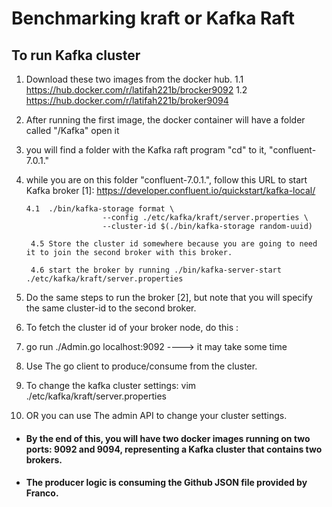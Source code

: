 # Benchmarking kraft or Kafka Raft 

## To run Kafka cluster 
1. Download these two images from the docker hub.
   1.1 https://hub.docker.com/r/latifah221b/brocker9092
   1.2 https://hub.docker.com/r/latifah221b/broker9094
   
2. After running the first image, the docker container will have a folder called "/Kafka" open it 
3. you will find a folder with the Kafka raft program "cd" to it, "confluent-7.0.1."

4. while you are on this folder "confluent-7.0.1.", follow this URL to start Kafka broker [1]:  https://developer.confluent.io/quickstart/kafka-local/
   ```
   4.1  ./bin/kafka-storage format \
                    --config ./etc/kafka/kraft/server.properties \
                    --cluster-id $(./bin/kafka-storage random-uuid)
                    
    4.5 Store the cluster id somewhere because you are going to need it to join the second broker with this broker. 

    4.6 start the broker by running ./bin/kafka-server-start ./etc/kafka/kraft/server.properties
    ```
5. Do the same steps to run the broker [2], but note that you will specify the same cluster-id to the second broker. 
6. To fetch the cluster id of your broker node, do this :
7.  go run ./Admin.go localhost:9092 ----> it may take some time 
   
8. Use The go client to produce/consume from the cluster. 
9.  To change the kafka cluster settings: vim ./etc/kafka/kraft/server.properties
10. OR you can use The admin API to change your cluster settings. 
    
* #### By the end of this, you will have two docker images running on two ports: 9092 and 9094, representing a Kafka cluster that contains two brokers. 

* #### The producer logic is consuming the Github JSON file provided by Franco. 
   
   
